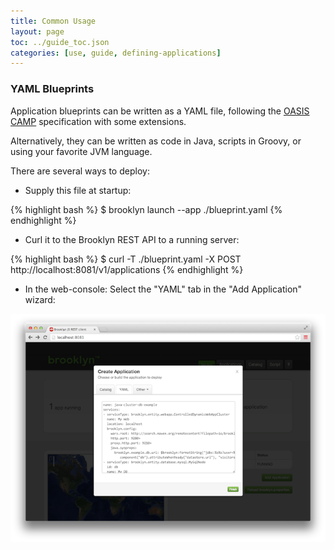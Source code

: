```yaml
---
title: Common Usage
layout: page
toc: ../guide_toc.json
categories: [use, guide, defining-applications]
---
```


### YAML Blueprints

Application blueprints can be written as a YAML file, following the <a href="https://www.oasis-open.org/committees/camp/">OASIS CAMP</a> specification with some extensions.
<!-- TODO document the extensions! -->
Alternatively, they can be written as code in Java, scripts in Groovy, or using your favorite JVM language.

There are several ways to deploy:

- Supply this file at startup:

{% highlight bash %}
$ brooklyn launch --app ./blueprint.yaml
{% endhighlight %}


- Curl it to the Brooklyn REST API to a running server:

{% highlight bash %}
$ curl -T ./blueprint.yaml -X POST http://localhost:8081/v1/applications
{% endhighlight %}


- In the web-console: Select the "YAML" tab in the "Add Application" wizard:

[![Web Console](web-console-yaml-700.png "YAML via Web Console")](web-console-yaml.png)
